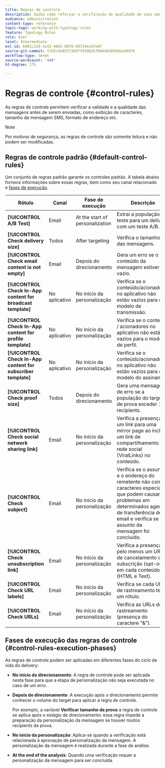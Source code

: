 ```yaml
---
title: Regras de controle
description: Saiba como reforçar a verificação de qualidade de suas mensagens com regras de controle.
audience: administration
content-type: reference
topic-tags: working-with-typology-rules
feature: Typology Rules
role: User
level: Intermediate
exl-id: 6461c128-1e42-4685-88f8-507244147e6f
source-git-commit: fcb5c4a92f23bdffd1082b7b044b5859dead9d70
workflow-type: tm+mt
source-wordcount: '440'
ht-degree: 17%

---
```


# Regras de controle {#control-rules}

As regras de controle permitem verificar a validade e a qualidade das mensagens antes de serem enviadas, como exibição de caracteres, tamanho da mensagem SMS, formato de endereço etc.

>[!NOTE]
>
>Por motivos de segurança, as regras de controle são somente leitura e não podem ser modificadas.

## Regras de controle padrão {#default-control-rules}

Um conjunto de regras padrão garante os controles padrão. A tabela abaixo fornece informações sobre essas regras, bem como seu canal relacionado e [fases de execução](#control-rules-execution-phases).

| Rótulo | Canal  | Fase de execução | Descrição |
|---------|----------|---------|---------|
| **[!UICONTROL A/B Test]** | Email | At the start of personalization | Extrai a população de teste para um delivery com um teste A/B. |
| **[!UICONTROL Check delivery size]** | Todos | After targeting | Verifica o tamanho das mensagens. |
| **[!UICONTROL Check email content is not empty]** | Email | Depois do direcionamento | Gera um erro se o conteúdo da mensagem estiver vazio. |
| **[!UICONTROL Check In-App content for broadcast template]** | No aplicativo | No início da personalização | Verifica se o conteúdo/acionadores no aplicativo não estão vazios para o modelo de transmissão. |
| **[!UICONTROL Check In-App content for profile template]** | No aplicativo | No início da personalização | Verifica se o conteúdo / acionadores no aplicativo não estão vazios para o modelo de perfil. |
| **[!UICONTROL Check In-App content for subscriber template]** | No aplicativo | No início da personalização | Verifica se o conteúdo/acionadores no aplicativo não estão vazios para o modelo do assinante. |
| **[!UICONTROL Check proof size]** | Todos | Depois do direcionamento | Gera uma mensagem de erro se a população do target de prova exceder 100 recipients. |
| **[!UICONTROL Check social network sharing link]** | Email | No início da personalização | Verifica a presença de um link para uma mirror page ao incluir um link de compartilhamento de rede social (ViralLinks) no conteúdo. |
| **[!UICONTROL Check subject]** | Email | No início da personalização | Verifica se o assunto e o endereço do remetente não contêm caracteres especiais que podem causar problemas em determinados agentes de transferência de email e verifica se o assunto da mensagem foi concluído. |
| **[!UICONTROL Check unsubscription link]** | Email | No início da personalização | Verifica a presença de pelo menos um URL de cancelamento de subscrição (opt-out) em cada conteúdo (HTML e Text). |
| **[!UICONTROL Check URL labels]** | Email | No início da personalização | Verifica se cada URL de rastreamento tem um rótulo. |
| **[!UICONTROL Check URLs]** | Email | No início da personalização | Verifica as URLs de rastreamento (presença do caractere &quot;&amp;&quot;). |

## Fases de execução das regras de controle {#control-rules-execution-phases}

As regras de controle podem ser aplicadas em diferentes fases do ciclo de vida do delivery:

* **No início do direcionamento**: A regra de controle pode ser aplicada nesta fase para que a etapa de personalização não seja executada no caso de um erro.

* **Depois do direcionamento**: A execução após o direcionamento permite conhecer o volume do target para aplicar a regra de controle.

   Por exemplo, a variável **Verificar tamanho da prova** a regra de controle se aplica após o estágio de direcionamento: essa regra impede a preparação da personalização da mensagem se houver muitos recipients de prova.

* **No início da personalização**: Aplica-se quando a verificação está relacionada à aprovação de personalização da mensagem. A personalização da mensagem é realizada durante a fase de análise.

* **At the end of the analysis**: Quando uma verificação requer a personalização da mensagem para ser concluída.
